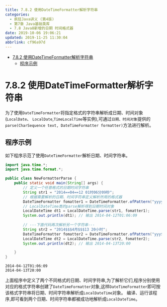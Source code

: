 ```yaml
---
title: 7.8.2 使用DateTimeFormatter解析字符串
categories: 
  - 疯狂Java讲义 (第4版)
  - 第7章 Java基础类库
  - 7.8 Java8新增的日期 时间格式器
date: 2019-10-06 19:06:21
updated: 2019-11-25 11:30:04
abbrlink: cf96a97d
---
```

<div id='my_toc'>

- [7.8.2 使用DateTimeFormatter解析字符串](/JavaReadingNotes/cf96a97d/#7-8-2-使用DateTimeFormatter解析字符串)
    - [程序示例](/JavaReadingNotes/cf96a97d/#程序示例)

</div>
<!--more-->
<script>if (navigator.platform.toLowerCase() == 'win32'){document.getElementById('my_toc').style.display = 'none';}</script>

<!--end-->
<!--SSTStart-->
# 7.8.2 使用DateTimeFormatter解析字符串 #
为了使用`DateTimeFormatter`将指定格式的字符串解析成日期、时间对象(`LocalDate`、 `LocalDate`,`TimeLocalTime`等实例),可通过`日期、时间对象`提供的`parse(CharSequence text, DateTimeFormatter formatter)`方法进行解析。
<!--SSTStop-->
## 程序示例 ##
如下程序示范了使用`DateTimeFormatter`解析日期、时间字符串。
```java
import java.time.*;
import java.time.format.*;

public class NewFormatterParse {
	public static void main(String[] args) {
		// 定义一个任意格式的日期时间字符串
		String str1 = "2014==04==12 01时06分09秒";
		// 根据需要解析的日期、时间字符串定义解析所用的格式器
		DateTimeFormatter fomatter1 = DateTimeFormatter.ofPattern("yyyy==MM==dd HH时mm分ss秒");
		// LocalDateTime类的parse解析得到日期时间对象
		LocalDateTime dt1 = LocalDateTime.parse(str1, fomatter1);
		System.out.println(dt1); // 输出 2014-04-12T01:06:09
		
		// ---下面代码再次解析另一个字符串---
		String str2 = "2014$$$4月$$$13 20小时";
		DateTimeFormatter fomatter2 = DateTimeFormatter.ofPattern("yyy$$$MMM$$$dd HH小时");
		LocalDateTime dt2 = LocalDateTime.parse(str2, fomatter2);
		System.out.println(dt2); // 输出 2014-04-13T20:00

	}
}
```
```
2014-04-12T01:06:09
2014-04-13T20:00
```
上面程序中定义了两个不同格式的日期、时间字符串,为了解析它们,程序分别使用对应的格式字符串创建了`DateTimeFormatter`对象,这样`DateTimeFormatter`即可按该格式字符串将日期、时间字符串解析成`LocalDateTime`对象。
编译、运行该程序,即可看到两个日期、时间字符串都被成功地解析成`LocalDateTime`。

